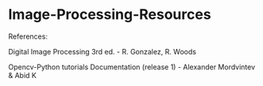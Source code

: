# Image-Processing-Resources

References:

Digital Image Processing 3rd ed. - R. Gonzalez, R. Woods


Opencv-Python tutorials Documentation (release 1) - Alexander Mordvintev & Abid K
